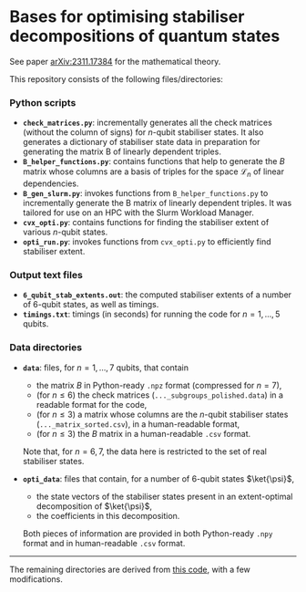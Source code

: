 # Bases for optimising stabiliser decompositions of quantum states

See paper [arXiv:2311.17384](https://arxiv.org/abs/2311.17384) for the mathematical theory.

This repository consists of the following files/directories:

### Python scripts
- **`check_matrices.py`**: incrementally generates all the check matrices (without the column of signs) for
$n$-qubit stabiliser states. It also generates a dictionary of stabiliser state
data in preparation for generating the matrix B of linearly dependent triples.
- **`B_helper_functions.py`**: contains functions that help to generate the $B$ matrix whose columns are a basis of triples for the space $\mathcal{L}_n$ of linear dependencies.
- **`B_gen_slurm.py`**: invokes functions from `B_helper_functions.py` to incrementally generate the B matrix of linearly dependent triples. It was tailored for use on an HPC with the Slurm Workload Manager.
- **`cvx_opti.py`**: contains functions for finding the stabiliser extent of various $n$-qubit states.
- **`opti_run.py`**: invokes functions from `cvx_opti.py` to efficiently find stabiliser extent.

### Output text files
- **`6_qubit_stab_extents.out`**: the computed stabiliser extents of a number of 6-qubit states, as well as timings.
- **`timings.txt`**: timings (in seconds) for running the code for $n = 1, \ldots, 5$ qubits.

### Data directories
- **`data`**: files, for $n = 1, \ldots, 7$ qubits, that contain
    - the matrix $B$ in Python-ready `.npz` format (compressed for $n=7$),
    - (for $n \leq 6$) the check matrices (`..._subgroups_polished.data`) in a readable format for the code,
    - (for $n \leq 3$) a matrix whose columns are the $n$-qubit stabiliser states (`..._matrix_sorted.csv`), in a human-readable format,
    - (for $n \leq 3$) the $B$ matrix in a human-readable `.csv` format.
    
  Note that, for $n = 6,7$, the data here is restricted to the set of real stabiliser states. 
  
- **`opti_data`**: files that contain, for a number of 6-qubit states $\ket{\psi}$,
    - the state vectors of the stabiliser states present in an extent-optimal decomposition of $\ket{\psi}$,
    - the coefficients in this decomposition.

  Both pieces of information are provided in both Python-ready `.npy` format and in human-readable `.csv` format.

---

The remaining directories are derived from [this code](https://github.com/WilfredSalmon/Stabiliser), with a few modifications.
